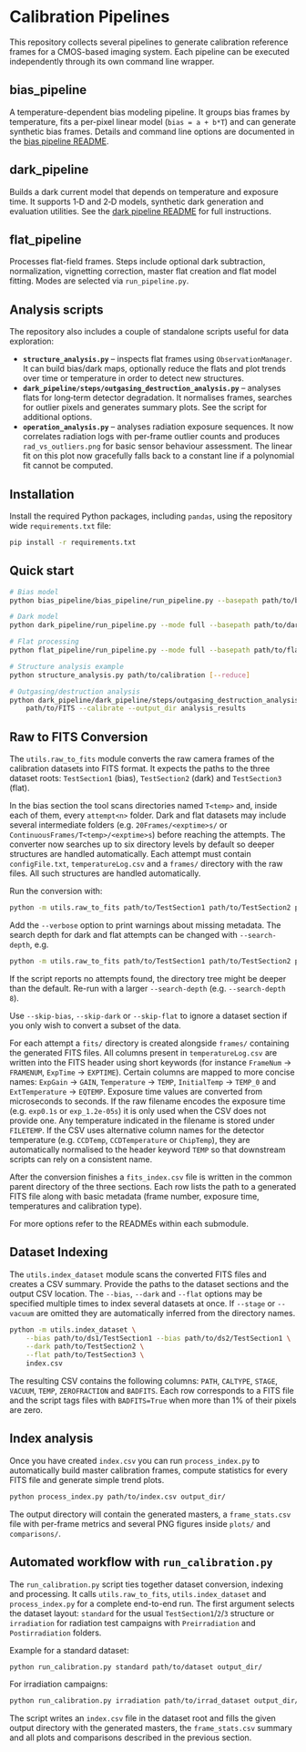 # Calibration Pipelines

This repository collects several pipelines to generate calibration reference frames for a CMOS-based imaging system. Each pipeline can be executed independently through its own command line wrapper.

## bias_pipeline
A temperature-dependent bias modeling pipeline. It groups bias frames by temperature, fits a per-pixel linear model (`bias = a + b*T`) and can generate synthetic bias frames. Details and command line options are documented in the [bias pipeline README](bias_pipeline/bias_pipeline/README.md).

## dark_pipeline
Builds a dark current model that depends on temperature and exposure time. It supports 1‑D and 2‑D models, synthetic dark generation and evaluation utilities. See the [dark pipeline README](dark_pipeline/README.md) for full instructions.

## flat_pipeline
Processes flat-field frames. Steps include optional dark subtraction, normalization, vignetting correction, master flat creation and flat model fitting. Modes are selected via `run_pipeline.py`.

## Analysis scripts
The repository also includes a couple of standalone scripts useful for data exploration:

- **`structure_analysis.py`** – inspects flat frames using `ObservationManager`.
  It can build bias/dark maps, optionally reduce the flats and plot trends over
  time or temperature in order to detect new structures.
- **`dark_pipeline/steps/outgasing_destruction_analysis.py`** – analyses flats
  for long‑term detector degradation. It normalises frames, searches for outlier
  pixels and generates summary plots. See the script for additional options.
- **`operation_analysis.py`** – analyses radiation exposure sequences. It now
  correlates radiation logs with per-frame outlier counts and produces
  `rad_vs_outliers.png` for basic sensor behaviour assessment. The
  linear fit on this plot now gracefully falls back to a constant line
  if a polynomial fit cannot be computed.

## Installation

Install the required Python packages, including `pandas`, using the repository wide `requirements.txt` file:

```bash
pip install -r requirements.txt
```

## Quick start
```bash
# Bias model
python bias_pipeline/bias_pipeline/run_pipeline.py --basepath path/to/bias --output-dir bias_results

# Dark model
python dark_pipeline/run_pipeline.py --mode full --basepath path/to/darks --output_dir dark_results

# Flat processing
python flat_pipeline/run_pipeline.py --mode full --basepath path/to/flats --output-dir flat_results

# Structure analysis example
python structure_analysis.py path/to/calibration [--reduce]

# Outgasing/destruction analysis
python dark_pipeline/dark_pipeline/steps/outgasing_destruction_analysis.py \
    path/to/FITS --calibrate --output_dir analysis_results
```

## Raw to FITS Conversion

The `utils.raw_to_fits` module converts the raw camera frames of the calibration
datasets into FITS format. It expects the paths to the three dataset roots:
`TestSection1` (bias), `TestSection2` (dark) and `TestSection3` (flat).

In the bias section the tool scans directories named `T<temp>` and, inside each
of them, every `attempt<n>` folder.  Dark and flat datasets may include several
intermediate folders (e.g. `20Frames/<exptime>s/` or
`ContinuousFrames/T<temp>/<exptime>s`) before reaching the attempts.  The
converter now searches up to six directory levels by default so deeper
structures are handled automatically.  Each attempt must contain
`configFile.txt`, `temperatureLog.csv` and a `frames/` directory with the raw
files.  All such structures are handled automatically.


Run the conversion with:

```bash
python -m utils.raw_to_fits path/to/TestSection1 path/to/TestSection2 path/to/TestSection3
```

Add the `--verbose` option to print warnings about missing metadata.  The search
depth for dark and flat attempts can be changed with `--search-depth`, e.g.

```bash
python -m utils.raw_to_fits path/to/TestSection1 path/to/TestSection2 path/to/TestSection3 --verbose --search-depth 6
```

If the script reports no attempts found, the directory tree might be deeper than the default.
Re-run with a larger `--search-depth` (e.g. `--search-depth 8`).

Use `--skip-bias`, `--skip-dark` or `--skip-flat` to ignore a dataset section if
you only wish to convert a subset of the data.

For each attempt a `fits/` directory is created alongside `frames/` containing
the generated FITS files. All columns present in `temperatureLog.csv` are
written into the FITS header using short keywords (for instance
`FrameNum` → `FRAMENUM`, `ExpTime` → `EXPTIME`).  Certain columns are mapped
to more concise names: `ExpGain` → `GAIN`, `Temperature` → `TEMP`,
`InitialTemp` → `TEMP_0` and `ExtTemperature` → `EQTEMP`. Exposure time values are
converted from microseconds to seconds.  If the raw filename encodes the
exposure time (e.g. `exp0.1s` or `exp_1.2e-05s`) it is only used when the CSV
does not provide one. Any temperature indicated in the filename is stored under
`FILETEMP`.
If the CSV uses alternative column names for the detector temperature (e.g.
`CCDTemp`, `CCDTemperature` or `ChipTemp`), they are automatically normalised to
the header keyword `TEMP` so that downstream scripts can rely on a consistent
name.

After the conversion finishes a `fits_index.csv` file is written in the common
parent directory of the three sections. Each row lists the path to a generated
FITS file along with basic metadata (frame number, exposure time, temperatures
and calibration type).



For more options refer to the READMEs within each submodule.



## Dataset Indexing

The `utils.index_dataset` module scans the converted FITS files and creates a CSV
summary. Provide the paths to the dataset sections and the output CSV location.
The `--bias`, `--dark` and `--flat` options may be specified multiple times to
index several datasets at once.  If `--stage` or `--vacuum` are omitted they are
automatically inferred from the directory names.

```bash
python -m utils.index_dataset \
    --bias path/to/ds1/TestSection1 --bias path/to/ds2/TestSection1 \
    --dark path/to/TestSection2 \
    --flat path/to/TestSection3 \
    index.csv
```

The resulting CSV contains the following columns:
`PATH`, `CALTYPE`, `STAGE`, `VACUUM`, `TEMP`, `ZEROFRACTION` and `BADFITS`.
Each row corresponds to a FITS file and the script tags files with
`BADFITS=True` when more than 1% of their pixels are zero.

## Index analysis

Once you have created ``index.csv`` you can run ``process_index.py`` to
automatically build master calibration frames, compute statistics for every
FITS file and generate simple trend plots.

```bash
python process_index.py path/to/index.csv output_dir/
```

The output directory will contain the generated masters, a ``frame_stats.csv``
file with per-frame metrics and several PNG figures inside ``plots/`` and
``comparisons/``.

## Automated workflow with ``run_calibration.py``

The ``run_calibration.py`` script ties together dataset conversion,
indexing and processing.  It calls ``utils.raw_to_fits``,
``utils.index_dataset`` and ``process_index.py`` for a complete
end-to-end run.  The first argument selects the dataset layout:
``standard`` for the usual ``TestSection1``/``2``/``3`` structure or
``irradiation`` for radiation test campaigns with ``Preirradiation``
and ``Postirradiation`` folders.

Example for a standard dataset:

```bash
python run_calibration.py standard path/to/dataset output_dir/
```

For irradiation campaigns:

```bash
python run_calibration.py irradiation path/to/irrad_dataset output_dir/
```

The script writes an ``index.csv`` file in the dataset root and fills the
given output directory with the generated masters, the
``frame_stats.csv`` summary and all plots and comparisons described in the
previous section.
